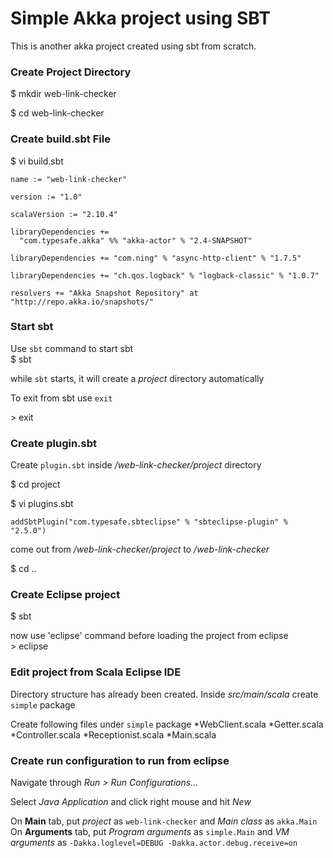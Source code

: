Simple Akka project using SBT 
==============================

This is another akka project created using sbt from scratch.    

### Create Project Directory 
 $ mkdir web-link-checker

 $ cd web-link-checker

### Create build.sbt File
 $ vi build.sbt

```
name := "web-link-checker"

version := "1.0"

scalaVersion := "2.10.4"

libraryDependencies +=
  "com.typesafe.akka" %% "akka-actor" % "2.4-SNAPSHOT"
  
libraryDependencies += "com.ning" % "async-http-client" % "1.7.5"

libraryDependencies += "ch.qos.logback" % "logback-classic" % "1.0.7"

resolvers += "Akka Snapshot Repository" at "http://repo.akka.io/snapshots/"  
```

### Start sbt
Use `sbt` command to start sbt    
$ sbt

 while `sbt` starts, it will create a *project* directory automatically
 
 To exit from sbt use `exit`  

&gt; exit 

### Create plugin.sbt 

Create `plugin.sbt` inside */web-link-checker/project* directory  
 
$ cd project

$ vi plugins.sbt

```
addSbtPlugin("com.typesafe.sbteclipse" % "sbteclipse-plugin" % "2.5.0")
```

come out from */web-link-checker/project* to */web-link-checker*
 
$ cd ..
 
### Create Eclipse project
$ sbt

now use 'eclipse' command before loading the project from eclipse   
&gt; eclipse


### Edit project from Scala Eclipse IDE
Directory structure has already been created. Inside *src/main/scala* create `simple` package

Create following files under `simple` package
*WebClient.scala
*Getter.scala
*Controller.scala
*Receptionist.scala
*Main.scala

### Create run configuration to run from eclipse
Navigate through *Run > Run Configurations...*

Select *Java Application* and click right mouse and hit *New*

On **Main** tab, put *project* as `web-link-checker` and *Main class* as `akka.Main`
On **Arguments** tab, put *Program arguments* as `simple.Main` and *VM arguments* as 
	`-Dakka.loglevel=DEBUG -Dakka.actor.debug.receive=on`


  